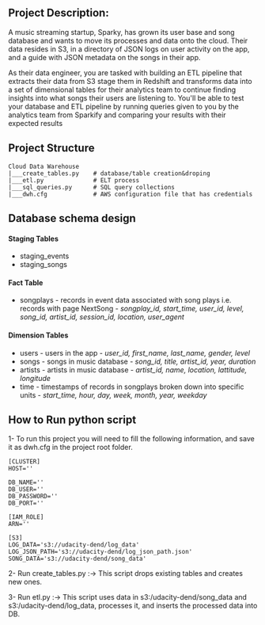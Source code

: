 ## Project Description:
A music streaming startup, Sparky, has grown its user base and song database and wants to move its processes and data onto the cloud. Their data resides in S3, in a directory of JSON logs on user activity on the app, and a guide with JSON metadata on the songs in their app.

As their data engineer, you are tasked with building an ETL pipeline that extracts their data from S3 stage them in Redshift and transforms data into a set of dimensional tables for their analytics team to continue finding insights into what songs their users are listening to. You'll be able to test your database and ETL pipeline by running queries given to you by the analytics team from Sparkify and comparing your results with their expected results

## Project Structure

```
Cloud Data Warehouse
|___create_tables.py    # database/table creation&droping
|___etl.py              # ELT process
|___sql_queries.py      # SQL query collections
|___dwh.cfg             # AWS configuration file that has credentials
```


## Database schema design

#### Staging Tables
- staging_events
- staging_songs

####  Fact Table
- songplays - records in event data associated with song plays i.e. records with page NextSong - 
*songplay_id, start_time, user_id, level, song_id, artist_id, session_id, location, user_agent*

#### Dimension Tables
- users - users in the app - 
*user_id, first_name, last_name, gender, level*
- songs - songs in music database - 
*song_id, title, artist_id, year, duration*
- artists - artists in music database - 
*artist_id, name, location, lattitude, longitude*
- time - timestamps of records in songplays broken down into specific units - 
*start_time, hour, day, week, month, year, weekday*



## How to Run python script 

1- To run this project you will need to fill the following information, and save it as dwh.cfg in the project root folder.
```
[CLUSTER]
HOST=''

DB_NAME=''
DB_USER=''
DB_PASSWORD=''
DB_PORT=''

[IAM_ROLE]
ARN=''

[S3]
LOG_DATA='s3://udacity-dend/log_data'
LOG_JSON_PATH='s3://udacity-dend/log_json_path.json'
SONG_DATA='s3://udacity-dend/song_data'
```

2- Run create_tables.py :-> This script drops existing tables and creates new ones.

3- Run etl.py :-> This script uses data in s3:/udacity-dend/song_data and s3:/udacity-dend/log_data, processes it, and inserts the processed data into DB.